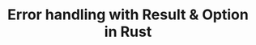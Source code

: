 ---
id: error-handling
title: Error handling with Result & Option in Rust
sidebar_label: Error handling with Result & Option
description: Learn how to handle errors in Rust, and what the Error Type is.
---